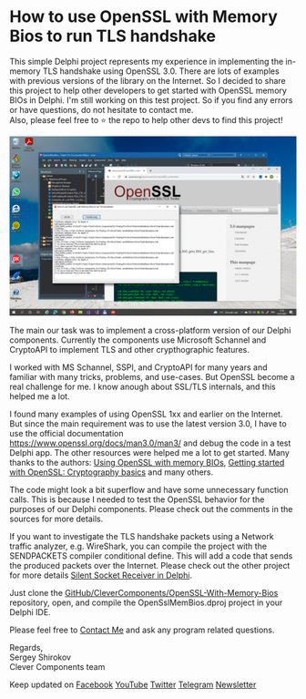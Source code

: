# How to use OpenSSL with Memory Bios to run TLS handshake

This simple Delphi project represents my experience in implementing the in-memory TLS handshake using OpenSSL 3.0. There are lots of examples with previous versions of the library on the Internet. So I decided to share this project to help other developers to get started with OpenSSL memory BIOs in Delphi. I'm still working on this test project. So if you find any errors or have questions, do not hesitate to contact me.   
Also, please feel free to ⭐️ the repo to help other devs to find this project!

![Screenshot](ossl-membio.jpg)

The main our task was to implement a cross-platform version of our Delphi components. Currently the components use Microsoft Schannel and CryptoAPI to implement TLS and other crypthographic features.

I worked with MS Schannel, SSPI, and CryptoAPI for many years and familiar with many tricks, problems, and use-cases. But OpenSSL become a real challenge for me. I know anough about SSL/TLS internals, and this helped me a lot.

I found many examples of using OpenSSL 1xx and earlier on the Internet. But since the main requirement was to use the latest version 3.0, I have to use the official documentation https://www.openssl.org/docs/man3.0/man3/ and debug the code in a test Delphi app.
The other resources were helped me a lot to get started. Many thanks to the authors:
[Using OpenSSL with memory BIOs](https://www.roxlu.com/2014/042/using-openssl-with-memory-bios), [Getting started with OpenSSL: Cryptography basics](https://opensource.com/article/19/6/cryptography-basics-openssl-part-1)
and many others.   

The code might look a bit superflow and have some unnecessary function calls. This is because I needed to test the OpenSSL behavior for the purposes of our Delphi components. Please check out the comments in the sources for more details.   

If you want to investigate the TLS handshake packets using a Network traffic analyzer, e.g. WireShark, you can compile the project with the SENDPACKETS compiler conditional define. This will add a code that sends the produced packets over the Internet. Please check out the other project for more details [Silent Socket Receiver in Delphi](https://github.com/CleverComponents/Clever-Internet-Suite-Tutorials/tree/master/vcl/SilentSocketReceiver).   

Just clone the [GitHub/CleverComponents/OpenSSL-With-Memory-Bios](https://github.com/CleverComponents/OpenSSL-With-Memory-Bios) repository, open, and compile the OpenSslMemBios.dproj project in your Delphi IDE.   

Please feel free to [Contact Me](https://www.clevercomponents.com/support/) and ask any program related questions.   

Regards,   
Sergey Shirokov   
Clever Components team   

Keep updated on [Facebook](http://www.facebook.com/clevercomponents)   [YouTube](https://www.youtube.com/channel/UC9Si4WNQVSeXQMjdEJ8j1fg)   [Twitter](https://twitter.com/CleverComponent)   [Telegram](https://t.me/clevercomponents)   [Newsletter](https://www.clevercomponents.com/home/maillist.asp)   
